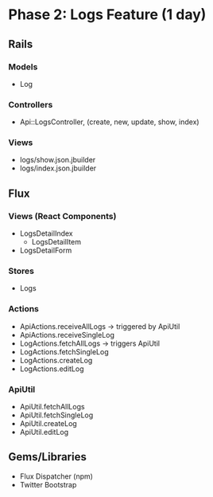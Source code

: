# Phase 2: Logs Feature (1 day)

## Rails
### Models
* Log

### Controllers
* Api::LogsController, (create, new, update, show, index)

### Views
* logs/show.json.jbuilder
* logs/index.json.jbuilder

## Flux
### Views (React Components)
* LogsDetailIndex
  - LogsDetailItem
* LogsDetailForm

### Stores
* Logs

### Actions
* ApiActions.receiveAllLogs -> triggered by ApiUtil
* ApiActions.receiveSingleLog
* LogActions.fetchAllLogs -> triggers ApiUtil
* LogActions.fetchSingleLog
* LogActions.createLog
* LogActions.editLog

### ApiUtil
* ApiUtil.fetchAllLogs
* ApiUtil.fetchSingleLog
* ApiUtil.createLog
* ApiUtil.editLog

## Gems/Libraries
* Flux Dispatcher (npm)
* Twitter Bootstrap
